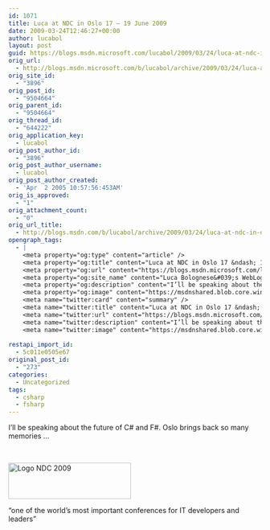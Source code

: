 ```yaml
---
id: 1071
title: Luca at NDC in Oslo 17 – 19 June 2009
date: 2009-03-24T12:46:27+00:00
author: lucabol
layout: post
guid: https://blogs.msdn.microsoft.com/lucabol/2009/03/24/luca-at-ndc-in-oslo-17-19-june-2009/
orig_url:
  - http://blogs.msdn.microsoft.com/b/lucabol/archive/2009/03/24/luca-at-ndc-in-oslo-17-19-june-2009.aspx
orig_site_id:
  - "3896"
orig_post_id:
  - "9504664"
orig_parent_id:
  - "9504664"
orig_thread_id:
  - "644222"
orig_application_key:
  - lucabol
orig_post_author_id:
  - "3896"
orig_post_author_username:
  - lucabol
orig_post_author_created:
  - 'Apr  2 2005 10:57:56:453AM'
orig_is_approved:
  - "1"
orig_attachment_count:
  - "0"
orig_url_title:
  - http://blogs.msdn.com/b/lucabol/archive/2009/03/24/luca-at-ndc-in-oslo-17-19-june-2009.aspx
opengraph_tags:
  - |
    <meta property="og:type" content="article" />
    <meta property="og:title" content="Luca at NDC in Oslo 17 &ndash; 19 June 2009" />
    <meta property="og:url" content="https://blogs.msdn.microsoft.com/lucabol/2009/03/24/luca-at-ndc-in-oslo-17-19-june-2009/" />
    <meta property="og:site_name" content="Luca Bolognese&#039;s WebLog" />
    <meta property="og:description" content="I’ll be speaking about the future of C# and F#. Oslo brings back so many memories … &#160; “one of the world’s most important conferences for IT developers and leaders”" />
    <meta property="og:image" content="https://msdnshared.blob.core.windows.net/media/TNBlogsFS/BlogFileStorage/blogs_msdn/lucabol/WindowsLiveWriter/LucaatNDCinOslo1719June2009_8952/Logo%20NDC%202009_thumb.jpg" />
    <meta name="twitter:card" content="summary" />
    <meta name="twitter:title" content="Luca at NDC in Oslo 17 &ndash; 19 June 2009" />
    <meta name="twitter:url" content="https://blogs.msdn.microsoft.com/lucabol/2009/03/24/luca-at-ndc-in-oslo-17-19-june-2009/" />
    <meta name="twitter:description" content="I’ll be speaking about the future of C# and F#. Oslo brings back so many memories … &#160; “one of the world’s most important conferences for IT developers and leaders”" />
    <meta name="twitter:image" content="https://msdnshared.blob.core.windows.net/media/TNBlogsFS/BlogFileStorage/blogs_msdn/lucabol/WindowsLiveWriter/LucaatNDCinOslo1719June2009_8952/Logo%20NDC%202009_thumb.jpg" />
    
restapi_import_id:
  - 5c011e0505e67
original_post_id:
  - "273"
categories:
  - Uncategorized
tags:
  - csharp
  - fsharp
---
```

I’ll be speaking about the future of C# and F#. Oslo brings back so many memories …

&#160;

[<img style="border-bottom:0;border-left:0;display:inline;border-top:0;border-right:0;" title="Logo NDC 2009" border="0" alt="Logo NDC 2009" src="https://msdnshared.blob.core.windows.net/media/TNBlogsFS/BlogFileStorage/blogs_msdn/lucabol/WindowsLiveWriter/LucaatNDCinOslo1719June2009_8952/Logo%20NDC%202009_thumb.jpg" width="244" height="72" />](https://msdnshared.blob.core.windows.net/media/TNBlogsFS/BlogFileStorage/blogs_msdn/lucabol/WindowsLiveWriter/LucaatNDCinOslo1719June2009_8952/Logo%20NDC%202009_2.jpg) 

“one of the world’s most important conferences for IT developers and leaders”